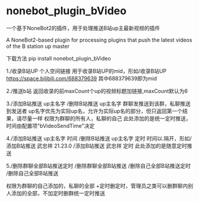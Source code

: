 # nonebot_plugin_bVideo
一个基于NoneBot2的插件，用于处理推送B站up主最新视频的插件


A NoneBot2-based plugin for processing plugins that push the latest videos of the B station up master


下载方法 pip install nonebot_plugin_bVideo


1./收录B站UP 个人空间链接 用于收录B站UP的mid，形如/收录B站UP https://space.bilibili.com/688379639 其中688379639即为mid

2./推送b站 返回收录的前maxCount个up的视频标题加链接,maxCount默认为6 

3./添加B站推送 up主名字 /删除B站推送 up主名字 群聊发推送到该群，私聊推送到发送者 up名字优先为实际up名，允许为实际up名的部分，但只返回第一个结果，请尽量一样 权限为群聊的所有人，私聊的自己 此处添加的是统一定时推送，时间由配置项"bVideoSendTime"决定

4./添加B站推送 up主名字 时间 /删除B站推送 up主名字 定时  时间以.隔开，形如/添加B站推送 武忠祥 21.23.0 /添加B站推送 武忠祥 定时  此处添加的是随意定时推送

5./删除群聊全部B站推送定时 /删除群聊全部B站推送 /删除自己全部B站推送定时 /删除自己全部B站推送

权限为群聊的自己添加的，私聊的全部 +定时删定时，管理员之类可以删群聊内别人添加的全部，不加定时删群统一定时推送

